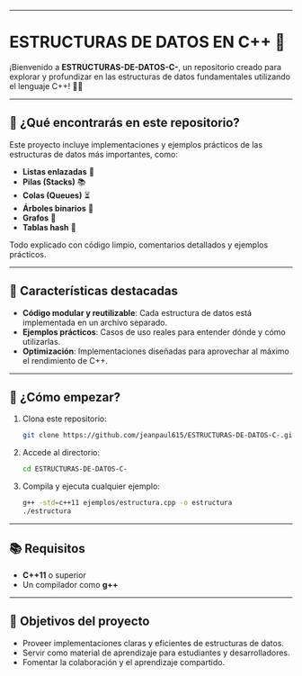 
---

# ESTRUCTURAS DE DATOS EN C++ 🚀

¡Bienvenido a **ESTRUCTURAS-DE-DATOS-C-**, un repositorio creado para explorar y profundizar en las estructuras de datos fundamentales utilizando el lenguaje C++! 🔧✨

---

## 🧠 **¿Qué encontrarás en este repositorio?**

Este proyecto incluye implementaciones y ejemplos prácticos de las estructuras de datos más importantes, como:

- **Listas enlazadas** 📝
- **Pilas (Stacks)** 📚
- **Colas (Queues)** ⏳
- **Árboles binarios** 🌲
- **Grafos** 🔗
- **Tablas hash** 🔑

Todo explicado con código limpio, comentarios detallados y ejemplos prácticos.

---

## 🌟 **Características destacadas**

- **Código modular y reutilizable**: Cada estructura de datos está implementada en un archivo separado.
- **Ejemplos prácticos**: Casos de uso reales para entender dónde y cómo utilizarlas.
- **Optimización**: Implementaciones diseñadas para aprovechar al máximo el rendimiento de C++.

---

## 🚀 **¿Cómo empezar?**

1. Clona este repositorio:
   ```bash
   git clone https://github.com/jeanpaul615/ESTRUCTURAS-DE-DATOS-C-.git
   ```
2. Accede al directorio:
   ```bash
   cd ESTRUCTURAS-DE-DATOS-C-
   ```
3. Compila y ejecuta cualquier ejemplo:
   ```bash
   g++ -std=c++11 ejemplos/estructura.cpp -o estructura
   ./estructura
   ```

---

## 📚 **Requisitos**

- **C++11** o superior
- Un compilador como **g++**

---

## 🎯 **Objetivos del proyecto**

- Proveer implementaciones claras y eficientes de estructuras de datos.
- Servir como material de aprendizaje para estudiantes y desarrolladores.
- Fomentar la colaboración y el aprendizaje compartido.
